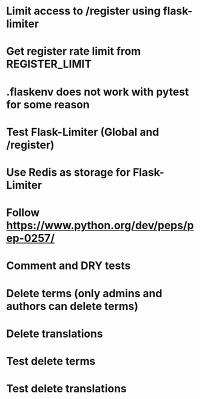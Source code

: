 # Limit access to /register using flask-limiter
# Get register rate limit from REGISTER_LIMIT
# .flaskenv does not work with pytest for some reason
# Test Flask-Limiter (Global and /register)
# Use Redis as storage for Flask-Limiter
# Follow https://www.python.org/dev/peps/pep-0257/
# Comment and DRY tests
# Delete terms (only admins and authors can delete terms)
# Delete translations
# Test delete terms
# Test delete translations
